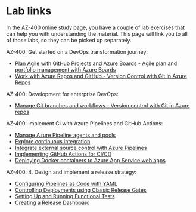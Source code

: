 # Lab links

In the AZ-400 online study page, you have a couple of lab exercises that can help you with understanding the material. This page will link you to all of those labs, so they can be picked up separately.

AZ-400: Get started on a DevOps transformation journey:

* [Plan Agile with GitHub Projects and Azure Boards - Agile plan and portfolio management with Azure Boards](https://microsoftlearning.github.io/AZ400-DesigningandImplementingMicrosoftDevOpsSolutions/Instructions/Labs/AZ400_M01_L01_Agile_Planning_and_Portfolio_Management_with_Azure_Boards.html)
* [Work with Azure Repos and GitHub - Version Control with Git in Azure Repos](https://microsoftlearning.github.io/AZ400-DesigningandImplementingMicrosoftDevOpsSolutions/Instructions/Labs/AZ400_M01_L02_Version_Controlling_with_Git_in_Azure_Repos.html)

 AZ-400: Development for enterprise DevOps:

* [Manage Git branches and workflows - Version control with Git in Azure repos](https://microsoftlearning.github.io/AZ400-DesigningandImplementingMicrosoftDevOpsSolutions/Instructions/Labs/AZ400_M02_L03_Version_Controlling_with_Git_in_Azure_Repos.html)

AZ-400: Implement CI with Azure Pipelines and GitHub Actions:

* [Manage Azure Pipeline agents and pools](https://microsoftlearning.github.io/AZ400-DesigningandImplementingMicrosoftDevOpsSolutions/Instructions/Labs/AZ400_M03_L04_Configuring_Agent_Pools_and_Understanding_Pipeline_Styles.html)
* [Explore continuous integration](https://microsoftlearning.github.io/AZ400-DesigningandImplementingMicrosoftDevOpsSolutions/Instructions/Labs/AZ400_M03_L05_Enabling_Continuous_Integration_with_Azure_Pipelines.html)
* [Integrate external source control with Azure Pipelines](https://microsoftlearning.github.io/AZ400-DesigningandImplementingMicrosoftDevOpsSolutions/Instructions/Labs/AZ400_M03_L06_Integrating_External_Source_Control_with_Azure_Pipelines.html)
* [Implementing GitHub Actions for CI/CD](https://microsoftlearning.github.io/AZ400-DesigningandImplementingMicrosoftDevOpsSolutions/Instructions/Labs/AZ400_M03_L07_Implementing_GitHub_Actions_for_CI_CD.html)
* [Deploying Docker containers to Azure App Service web apps](https://microsoftlearning.github.io/AZ400-DesigningandImplementingMicrosoftDevOpsSolutions/Instructions/Labs/AZ400_M03_L08_Deploying_Docker_containers_to_Azure_App_Service_web_apps.html)

AZ-400: 4. Design and implement a release strategy:

* [Configuring Pipelines as Code with YAML](https://microsoftlearning.github.io/AZ400-DesigningandImplementingMicrosoftDevOpsSolutions/Instructions/Labs/AZ400_M05_L11_Configuring_Pipelines_as_Code_with_YAML.html)
* [Controlling Deployments using Classic Release Gates](https://microsoftlearning.github.io/AZ400-DesigningandImplementingMicrosoftDevOpsSolutions/Instructions/Labs/AZ400_M04_L09_Controlling_Deployments_using_Release_Gates.html)
* [Setting Up and Running Functional Tests](https://microsoftlearning.github.io/AZ400-DesigningandImplementingMicrosoftDevOpsSolutions/Instructions/Labs/AZ400_M05_L12_Setting_Up_and_Running_Functional_Tests.html)
* [Creating a Release Dashboard](https://microsoftlearning.github.io/AZ400-DesigningandImplementingMicrosoftDevOpsSolutions/Instructions/Labs/AZ400_M04_L10_Creating_a_Release_Dashboard.html)
